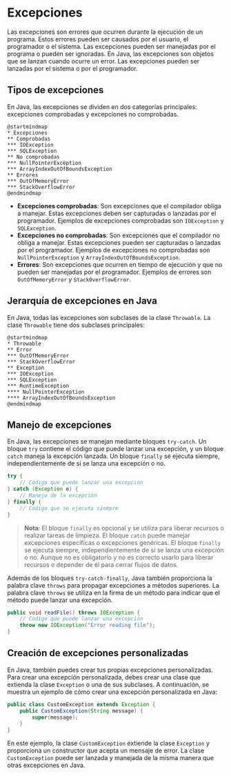 # Excepciones

Las excepciones son errores que ocurren durante la ejecución de un programa. Estos errores pueden ser causados por el
usuario, el programador o el sistema. Las excepciones pueden ser manejadas por el programa o pueden ser ignoradas. En
Java, las excepciones son objetos que se lanzan cuando ocurre un error. Las excepciones pueden ser lanzadas por el
sistema o por el programador.

## Tipos de excepciones

En Java, las excepciones se dividen en dos categorías principales: excepciones comprobadas y excepciones no comprobadas.

```plantuml
@startmindmap
* Excepciones
** Comprobadas
*** IOException
*** SQLException
** No comprobadas
*** NullPointerException
*** ArrayIndexOutOfBoundsException
** Errores
*** OutOfMemoryError
*** StackOverflowError
@endmindmap
```

- **Excepciones comprobadas**: Son excepciones que el compilador obliga a manejar. Estas excepciones deben ser
  capturadas o lanzadas por el programador. Ejemplos de excepciones comprobadas son `IOException` y `SQLException`.
- **Excepciones no comprobadas**: Son excepciones que el compilador no obliga a manejar. Estas excepciones pueden ser
  capturadas o lanzadas por el programador. Ejemplos de excepciones no comprobadas son `NullPointerException` y
  `ArrayIndexOutOfBoundsException`.
- **Errores**: Son excepciones que ocurren en tiempo de ejecución y que no pueden ser manejadas por el programador.
  Ejemplos de errores son `OutOfMemoryError` y `StackOverflowError`.

## Jerarquía de excepciones en Java

En Java, todas las excepciones son subclases de la clase `Throwable`. La clase `Throwable` tiene dos subclases
principales:

```plantuml
@startmindmap
* Throwable
** Error
*** OutOfMemoryError
*** StackOverflowError
** Exception
*** IOException
*** SQLException
*** RuntimeException
**** NullPointerException
**** ArrayIndexOutOfBoundsException
@endmindmap
```

## Manejo de excepciones

En Java, las excepciones se manejan mediante bloques `try-catch`. Un bloque `try` contiene el código que puede lanzar
una excepción, y un bloque `catch` maneja la excepción lanzada. Un bloque `finally` se ejecuta siempre,
independientemente de si se lanza una excepción o no.

```java
try {
    // Código que puede lanzar una excepción
} catch (Exception e) {
    // Manejo de la excepción
} finally {
    // Código que se ejecuta siempre
}
```

> **Nota**: El bloque `finally` es opcional y se utiliza para liberar recursos o realizar tareas de limpieza.
> El bloque `catch` puede manejar excepciones específicas o excepciones genéricas.
> El bloque `finally` se ejecuta siempre, independientemente de si se lanza una excepción o no. Aunque no es
> obligatorio y no es correcto usarlo para liberar recursos o depender de él para cerrar flujos de datos.

Además de los bloques `try-catch-finally`, Java también proporciona la palabra clave `throws` para propagar
excepciones a métodos superiores. La palabra clave `throws` se utiliza en la firma de un método para indicar que el
método puede lanzar una excepción.

```java
public void readFile() throws IOException {
    // Código que puede lanzar una excepción
    throw new IOException("Error reading file");
}
```

## Creación de excepciones personalizadas

En Java, también puedes crear tus propias excepciones personalizadas. Para crear una excepción personalizada, debes
crear una clase que extienda la clase `Exception` o una de sus subclases. A continuación, se muestra un ejemplo de cómo
crear una excepción personalizada en Java:

```java
public class CustomException extends Exception {
    public CustomException(String message) {
        super(message);
    }
}
```

En este ejemplo, la clase `CustomException` extiende la clase `Exception` y proporciona un constructor que acepta un
mensaje de error. La clase `CustomException` puede ser lanzada y manejada de la misma manera que otras excepciones en
Java.